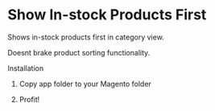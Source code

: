 Show In-stock Products First
=======
Shows in-stock products first in category view.

Doesnt brake product sorting functionality.

Installation
1. Copy app folder to your Magento folder

2. Profit!

